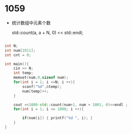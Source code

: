 # 1059

* 统计数组中元素个数

  std::count(a, a + N, 0) << std::endl;

```C++

int N;
int num[1011];
int cnt = 0;

int main(){
    cin >> N;
    int temp;
    memset(num,0,sizeof num);
    for(int i = 1; i <=N; i ++){
        scanf("%d",&temp);
        num[temp]++;
    }

    cout <<1000-std::count(num+1, num + 1001, 0)<<endl ;
    for(int i = 1; i <= 1000; i ++){

        if(num[i]) { printf("%d ", i); }
    }
}

```
